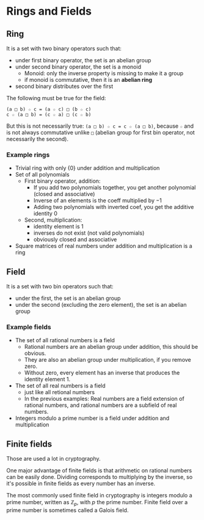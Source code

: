 # Rings and Fields


## Ring
It is a set with two binary operators such that:
- under first binary operator, the set is an abelian group
- under second binary operator, the set is a monoid
    - Monoid: only the inverse property is missing to make it a group
    - if monoid is commutative, then it is an **abelian ring**
- second binary distributes over the first

The following must be true for the field:

```
(a □ b) ☆ c = (a ☆ c) □ (b ☆ c)
c ☆ (a □ b) = (c ☆ a) □ (c ☆ b)
```

But this is not necessarily true: `(a □ b) ☆ c = c ☆ (a □ b)`, because `☆` and is not always commutative unlike `□` (abelian group for first bin operator, not necessarily the second).


### Example rings
- Trivial ring with only {0} under addition and multiplication
- Set of all polynomials
    - First binary operator, addition:
        - If you add two polynomials together, you get another polynomial (closed and associative)
        - Inverse of an elements is the coeff multiplied by $-1$
        - Adding two polynomials with inverted coef, you get the additive identity $0$
    - Second, multiplication:
        - identity element is 1
        - inverses do not exist (not valid polynomials)
        - obviously closed and associative
- Square matrices of real numbers under addition and multiplication is a ring

## Field
It is a set with two bin operators such that:
- under the first, the set is an abelian group
- under the second (excluding the zero element), the set is an abelian group

### Example fields
- The set of all rational numbers is a field
    - Rational numbers are an abelian group under addition, this should be obvious.
    - They are also an abelian group under multiplication, if you remove zero. 
    - Without zero, every element has an inverse that produces the identity element 1.
- The set of all real numbers is a field
    - just like all retional numbers
    - In the previous examples: Real numbers are a field extension of rational numbers, and rational numbers are a subfield of real numbers.
- Integers modulo a prime number is a field under addition and multiplication


## Finite fields
Those are used a lot in cryptography.

One major advantage of finite fields is that arithmetic on rational numbers can be easily done. Dividing corresponds to multiplying by the inverse, so it's possible in finite fields as every number has an inverse.

The most commonly used finite field in cryptography is integers modulo a prime number, written as $\mathbb{Z}_p$, with $p$ the prime number. Finite field over a prime number is sometimes called a Galois field.

